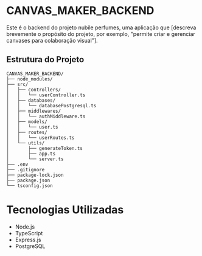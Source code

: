 # CANVAS_MAKER_BACKEND

Este é o backend do projeto nubile perfumes, uma aplicação que [descreva brevemente o propósito do projeto, por exemplo, "permite criar e gerenciar canvases para colaboração visual"].

## Estrutura do Projeto

```plaintext
CANVAS_MAKER_BACKEND/
├── node_modules/
├── src/
│   ├── controllers/
│   │   └── userController.ts
│   ├── databases/
│   │   └── databasePostgresql.ts
│   ├── middlewares/
│   │   └── authMiddleware.ts
│   ├── models/
│   │   └── user.ts
│   ├── routes/
│   │   └── userRoutes.ts
│   └── utils/
│       ├── generateToken.ts
│       ├── app.ts
│       └── server.ts
├── .env
├── .gitignore
├── package-lock.json
├── package.json
└── tsconfig.json
```

# Tecnologias Utilizadas
- Node.js
- TypeScript
- Express.js
- PostgreSQL
